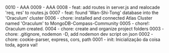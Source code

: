 <!-- VAMBORA! DESENVOLVIDO POR ALLAN SEMEZZATO, FILHO DO INFINITO-->
<!-- FAVOR DECLARAR AS ADIÇÕES FEITAS SEGUINDO O MODELO ABAIXO, -->
<!-- ID DE MUDANÇA <TAB> - <TAB> DESCRIÇÃO DA MUDANÇA    -->

0010    -   AAA
0009    -   AAA
0008    -   feat: add routes in server.js and realocade 'req, res' to routes.js
0007    -   feat: found 'Wan-Shi-Tong' database into the 'Oraculum' cluster
0006    -   chore: installed and connected Atlas Cluster named 'Oraculum' to MongoDB-Compass-Community 
0005    -   chore!: Oraculum created.
0004    -   chore: create and organize project folders
0003    -   chore: .gitignore, nodemon -D, add nodemon dev script on json
0002    -   chore: cookie-parser, express, cors, path
0001    -   init: Inicialização da coisa toda, agora vai!